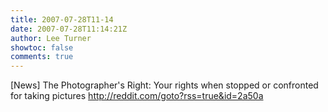 ```yaml
---
title: 2007-07-28T11-14
date: 2007-07-28T11:14:21Z
author: Lee Turner
showtoc: false
comments: true
---
```


[News] The Photographer's Right: Your rights when stopped or confronted for taking pictures http://reddit.com/goto?rss=true&id=2a50a

